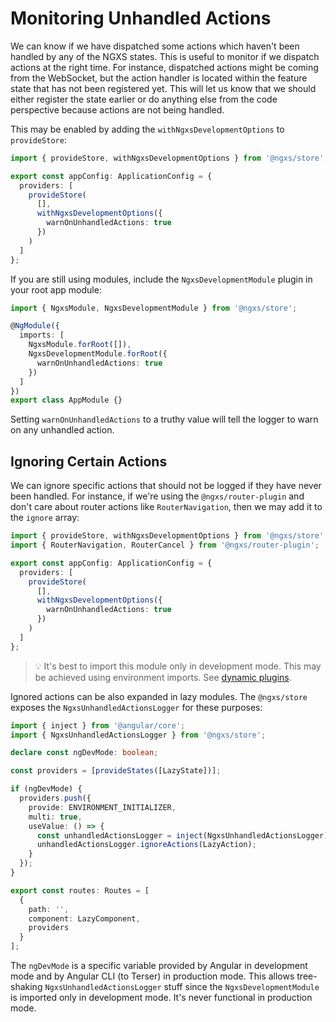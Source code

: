 # Monitoring Unhandled Actions

We can know if we have dispatched some actions which haven't been handled by any of the NGXS states. This is useful to monitor if we dispatch actions at the right time. For instance, dispatched actions might be coming from the WebSocket, but the action handler is located within the feature state that has not been registered yet. This will let us know that we should either register the state earlier or do anything else from the code perspective because actions are not being handled.

This may be enabled by adding the `withNgxsDevelopmentOptions` to `provideStore`:

```ts
import { provideStore, withNgxsDevelopmentOptions } from '@ngxs/store';

export const appConfig: ApplicationConfig = {
  providers: [
    provideStore(
      [],
      withNgxsDevelopmentOptions({
        warnOnUnhandledActions: true
      })
    )
  ]
};
```

If you are still using modules, include the `NgxsDevelopmentModule` plugin in your root app module:

```ts
import { NgxsModule, NgxsDevelopmentModule } from '@ngxs/store';

@NgModule({
  imports: [
    NgxsModule.forRoot([]),
    NgxsDevelopmentModule.forRoot({
      warnOnUnhandledActions: true
    })
  ]
})
export class AppModule {}
```

Setting `warnOnUnhandledActions` to a truthy value will tell the logger to warn on any unhandled action.

## Ignoring Certain Actions

We can ignore specific actions that should not be logged if they have never been handled. For instance, if we're using the `@ngxs/router-plugin` and don't care about router actions like `RouterNavigation`, then we may add it to the `ignore` array:

```ts
import { provideStore, withNgxsDevelopmentOptions } from '@ngxs/store';
import { RouterNavigation, RouterCancel } from '@ngxs/router-plugin';

export const appConfig: ApplicationConfig = {
  providers: [
    provideStore(
      [],
      withNgxsDevelopmentOptions({
        warnOnUnhandledActions: true
      })
    )
  ]
};
```

> 💡 It's best to import this module only in development mode. This may be achieved using environment imports. See [dynamic plugins](../recipes/dynamic-plugins.md).

Ignored actions can be also expanded in lazy modules. The `@ngxs/store` exposes the `NgxsUnhandledActionsLogger` for these purposes:

```ts
import { inject } from '@angular/core';
import { NgxsUnhandledActionsLogger } from '@ngxs/store';

declare const ngDevMode: boolean;

const providers = [provideStates([LazyState])];

if (ngDevMode) {
  providers.push({
    provide: ENVIRONMENT_INITIALIZER,
    multi: true,
    useValue: () => {
      const unhandledActionsLogger = inject(NgxsUnhandledActionsLogger);
      unhandledActionsLogger.ignoreActions(LazyAction);
    }
  });
}

export const routes: Routes = [
  {
    path: '',
    component: LazyComponent,
    providers
  }
];
```

The `ngDevMode` is a specific variable provided by Angular in development mode and by Angular CLI (to Terser) in production mode. This allows tree-shaking `NgxsUnhandledActionsLogger` stuff since the `NgxsDevelopmentModule` is imported only in development mode. It's never functional in production mode.
